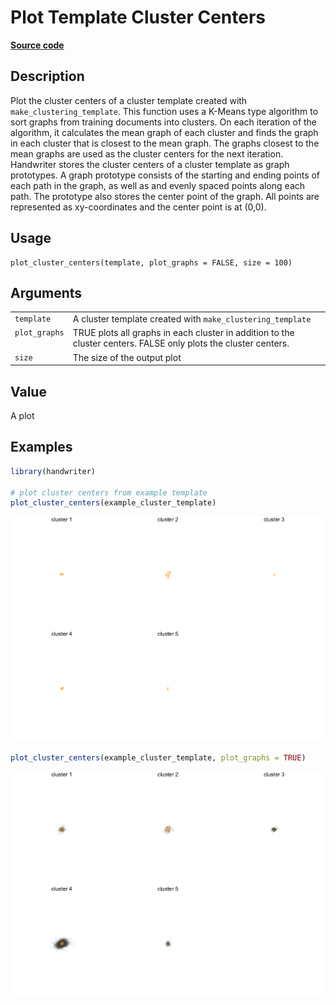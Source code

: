 

# Plot Template Cluster Centers

[**Source code**](https://github.com/CSAFE-ISU/handwriter/tree/176-automatic-documentation/R/#L)

## Description

Plot the cluster centers of a cluster template created with
<code>make_clustering_template</code>. This function uses a K-Means type
algorithm to sort graphs from training documents into clusters. On each
iteration of the algorithm, it calculates the mean graph of each cluster
and finds the graph in each cluster that is closest to the mean graph.
The graphs closest to the mean graphs are used as the cluster centers
for the next iteration. Handwriter stores the cluster centers of a
cluster template as graph prototypes. A graph prototype consists of the
starting and ending points of each path in the graph, as well as and
evenly spaced points along each path. The prototype also stores the
center point of the graph. All points are represented as xy-coordinates
and the center point is at (0,0).

## Usage

<pre><code class='language-R'>plot_cluster_centers(template, plot_graphs = FALSE, size = 100)
</code></pre>

## Arguments

<table>
<tr>
<td style="white-space: nowrap; font-family: monospace; vertical-align: top">
<code id="template">template</code>
</td>
<td>
A cluster template created with <code>make_clustering_template</code>
</td>
</tr>
<tr>
<td style="white-space: nowrap; font-family: monospace; vertical-align: top">
<code id="plot_graphs">plot_graphs</code>
</td>
<td>
TRUE plots all graphs in each cluster in addition to the cluster
centers. FALSE only plots the cluster centers.
</td>
</tr>
<tr>
<td style="white-space: nowrap; font-family: monospace; vertical-align: top">
<code id="size">size</code>
</td>
<td>
The size of the output plot
</td>
</tr>
</table>

## Value

A plot

## Examples

``` r
library(handwriter)

# plot cluster centers from example template
plot_cluster_centers(example_cluster_template)
```

![](plot_cluster_centers.markdown_strict_files/figure-markdown_strict/unnamed-chunk-1-1.png)

``` r
plot_cluster_centers(example_cluster_template, plot_graphs = TRUE)
```

![](plot_cluster_centers.markdown_strict_files/figure-markdown_strict/unnamed-chunk-1-2.png)
